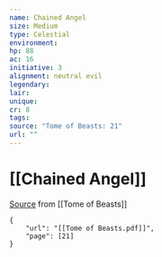 ```yaml
---
name: Chained Angel
size: Medium
type: Celestial
environment: 
hp: 88
ac: 16
initiative: 3
alignment: neutral evil
legendary: 
lair: 
unique: 
cr: 8
tags: 
source: "Tome of Beasts: 21"
url: ""
---
```

# [[Chained Angel]]

[Source](zotero://open-pdf/library/items/ULEQWHJM?page=21) from [[Tome of Beasts]]

```pdf
{
	"url": "[[Tome of Beasts.pdf]]",
	"page": [21]
}
```

